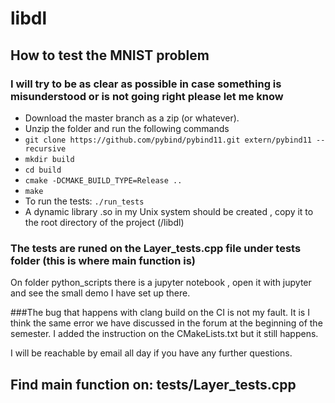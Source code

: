 # libdl

## How to test the MNIST problem

### I will try to be as clear as possible in case something is misunderstood or is not going right please let me know

* Download the master branch as a zip (or whatever).
* Unzip the folder and run the following commands
* ```git clone https://github.com/pybind/pybind11.git extern/pybind11 --recursive```
* ```mkdir build```
* ```cd build```
* ```cmake -DCMAKE_BUILD_TYPE=Release ..```
* ```make```
* To run the tests: ```./run_tests```
* A dynamic library .so in my Unix system should be created , copy it to the root directory of the project (/libdl)



### The tests are runed on the Layer_tests.cpp file under tests folder (this is where **main** function is)
On folder python_scripts there is a jupyter notebook , open it with jupyter and see the small demo I have set up there.

###The bug that happens with clang build on the CI is not my fault. It is I think the same error we have discussed in the forum at the beginning of the semester. I added the instruction on the CMakeLists.txt but it still happens.

I will be reachable by email all day if you have any further questions.


 ## Find main function on: tests/Layer_tests.cpp